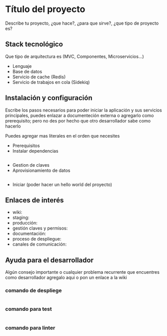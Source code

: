 # Título del proyecto
Describe tu proyecto, ¿que hace?, ¿para que sirve?, ¿que tipo de proyecto es?

## Stack tecnológico
Que tipo de arquitectura es (MVC, Componentes, Microservicios...)
* Lenguaje
* Base de datos
* ‎Servicio de cache (Redis)
* Servicio de trabajos en cola (Sidekiq)

## Instalación y configuración
Escribe los pasos necesarios para poder iniciar la aplicación y sus servicios principales, puedes enlazar a documenteción externa o agregarlo como prerequisito; pero no des por hecho que otro desarrollador sabe como hacerlo

Puedes agregar mas literales en el orden que necesites
- Prerequisitos
- Instalar dependencias
```sh

```
- ‎Gestion de claves
- ‎Aprovisionamiento de datos
```sh

```
- ‎Iniciar (poder hacer un hello world del proyecto)

## Enlaces de interés

* wiki:
* ‎staging:
* ‎producción:
* gestión claves y permisos:
* ‎documentación:
* proceso de despliegue:
* canales de comunicación:

## Ayuda para el desarrollador
Algún consejo importante o cualquier problema recurrente que encuentres como desarrollador agregalo aqui o pon un enlace a la wiki
### comando de despliege
```sh

```
### comando para test
```sh

```
### comando para linter
```sh

```
